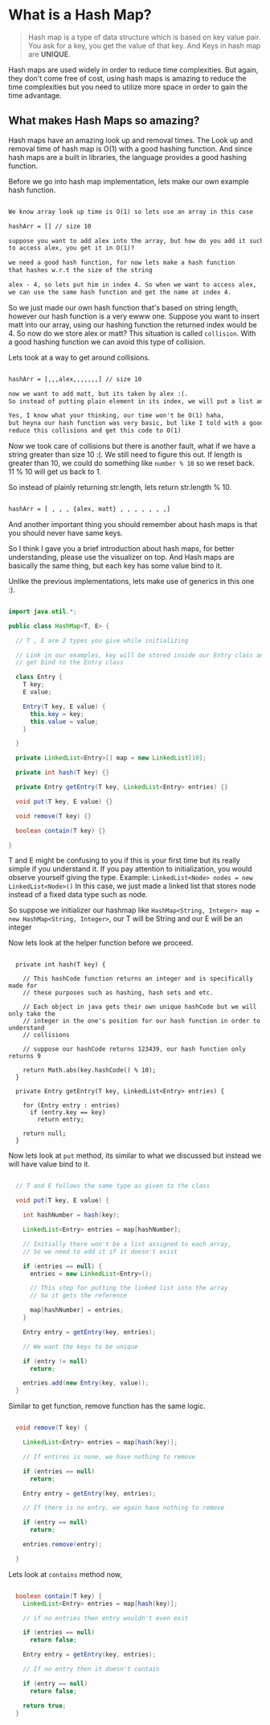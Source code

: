 # What is a Hash Map?

> Hash map is a type of data structure which is based on key value pair. You ask for a key, you get the value of that key. And Keys in hash map are **UNIQUE**.

Hash maps are used widely in order to reduce time complexities. But again, they don't come free of cost, using hash maps is amazing to reduce the time complexities but you need to utilize more space in order to gain the time advantage.

## What makes Hash Maps so amazing?

Hash maps have an amazing look up and removal times. The Look up and removal time of hash map is O(1) with a good hashing function. And since hash maps are a built in libraries, the language provides a good hashing function.

Before we go into hash map implementation, lets make our own example hash function.

```text:example.txt

We know array look up time is O(1) so lets use an array in this case

hashArr = [] // size 10

suppose you want to add alex into the array, but how do you add it such a way that when you want
to access alex, you get it in O(1)?

we need a good hash function, for now lets make a hash function
that hashes w.r.t the size of the string

alex - 4, so lets put him in index 4. So when we want to access alex,
we can use the same hash function and get the name at index 4.

```

So we just made our own hash function that's based on string length, however our hash function is a very ewww one. Suppose you want to insert matt into our array, using our hashing function the returned index would be 4. So now do we store alex or matt? This situation is called `collision`. With a good hashing function we can avoid this type of collision.

Lets took at a way to get around collisions.

```text:example.txt

hashArr = [,,,alex,,,,,,,] // size 10

now we want to add matt, but its taken by alex :(.
So instead of putting plain element in its index, we will put a list and add elements to the list.

Yes, I know what your thinking, our time won't be O(1) haha,
but heyna our hash function was very basic, but like I told with a good hash function we can
reduce this collisions and get this code to O(1)

```

Now we took care of collisions but there is another fault, what if we have a string greater than size 10 :(. We still need to figure this out.
If length is greater than 10, we could do something like `number % 10` so we reset back. 11 % 10 will get us back to 1.

So instead of plainly returning str.length, lets return str.length % 10.

```text:example.txt

hashArr = [ , , , {alex, matt} , , , , , , ,]

```

And another important thing you should remember about hash maps is that you should never have same keys.

So I think I gave you a brief introduction about hash maps, for better understanding, please use the visualizer on top. And Hash maps are basically the same thing, but each key has some value bind to it.

Unlike the previous implementations, lets make use of generics in this one :).

```java:HashMap.java

import java.util.*;

public class HashMap<T, E> {

  // T , E are 2 types you give while initializing

  // Link in our examples, key will be stored inside our Entry class and value will
  // get bind to the Entry class

  class Entry {
    T key;
    E value;

    Entry(T key, E value) {
      this.key = key;
      this.value = value;
    }

  }

  private LinkedList<Entry>[] map = new LinkedList[10];

  private int hash(T key) {}

  private Entry getEntry(T key, LinkedList<Entry> entries) {}

  void put(T key, E value) {}

  void remove(T key) {}

  boolean contain(T key) {}

}

```

T and E might be confusing to you if this is your first time but its really simple if you understand it.
If you pay attention to initialization, you would observe yourself giving the type. Example: `LinkedList<Node> nodes = new LinkedList<Node>()` In this case, we just made a linked list that stores node instead of a fixed data type such as node.

So suppose we initializer our hashmap like `HashMap<String, Integer> map = new HashMap<String, Integer>`, our T will be String and our E will be an integer

Now lets look at the helper function before we proceed.

```java:helper

  private int hash(T key) {

    // This hashCode function returns an integer and is specifically made for
    // these purposes such as hashing, hash sets and etc.

    // Each object in java gets their own unique hashCode but we will only take the
    // integer in the one's position for our hash function in order to understand
    // collisions

    // suppose our hashCode returns 123439, our hash function only returns 9

    return Math.abs(key.hashCode() % 10);
  }

  private Entry getEntry(T key, LinkedList<Entry> entries) {

    for (Entry entry : entries)
      if (entry.key == key)
        return entry;

    return null;
  }

```

Now lets look at `put` method, its similar to what we discussed but instead we will have value bind to it.

```java:HashMap.java

  // T and E follows the same type as given to the class

  void put(T key, E value) {

    int hashNumber = hash(key);

    LinkedList<Entry> entries = map[hashNumber];

    // Initially there won't be a list assigned to each array,
    // So we need to add it if it doesn't exist

    if (entries == null) {
      entries = new LinkedList<Entry>();

      // This step for putting the linked list into the array
      // So it gets the reference

      map[hashNumber] = entries;
    }

    Entry entry = getEntry(key, entries);

    // We want the keys to be unique

    if (entry != null)
      return;

    entries.add(new Entry(key, value));
  }

```

Similar to get function, remove function has the same logic.

```java:HashMap.java

  void remove(T key) {

    LinkedList<Entry> entries = map[hash(key)];

    // If entires is none, we have nothing to remove

    if (entries == null)
      return;

    Entry entry = getEntry(key, entries);

    // If there is no entry, we again have nothing to remove

    if (entry == null)
      return;

    entries.remove(entry);

  }

```

Lets look at `contains` method now,

```java:HashMap.java

  boolean contain(T key) {
    LinkedList<Entry> entries = map[hash(key)];

    // if no entries then entry wouldn't even exit

    if (entries == null)
      return false;

    Entry entry = getEntry(key, entries);

    // If no entry then it doesn't contain

    if (entry == null)
      return false;

    return true;
  }

```
